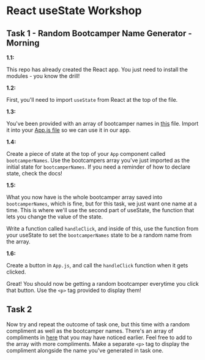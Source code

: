 # React useState Workshop

## Task 1 - Random Bootcamper Name Generator - Morning

**1.1:**

This repo has already created the React app. You just need to install the modules - you know the drill!

**1.2:**

First, you'll need to import ```useState``` from React at the top of the file.

**1.3:**

You've been provided with an array of bootcamper names in [this](./src/bootcampers.js) file. Import it into your [App.js file](./src/App.js) so we can use it in our app.

**1.4:**

Create a piece of state at the top of your ```App``` component called ```bootcamperNames```. Use the bootcampers array you've just imported as the initial state for ```bootcamperNames```. If you need a reminder of how to declare state, check the docs!

**1.5:**

What you now have is the whole bootcamper array saved into ```bootcamperNames```, which is fine, but for this task, we just want one name at a time. This is where we'll use the second part of useState, the function that lets you change the value of the state.

Write a function called ```handleClick```, and inside of this, use the function from your useState to set the ```bootcamperNames``` state to be a random name from the array.

**1.6:**

Create a button in ```App.js```, and call the ```handleClick``` function when it gets clicked.

Great! You should now be getting a random bootcamper everytime you click that button. Use the ```<p>``` tag provided to display them!

## Task 2

Now try and repeat the outcome of task one, but this time with a random compliment as well as the bootcamper names. There's an array of compliments in [here](./src/bootcampers.js) that you may have noticed earlier. Feel free to add to the array with more compliments. Make a separate ```<p>``` tag to display the compliment alongside the name you've generated in task one.

